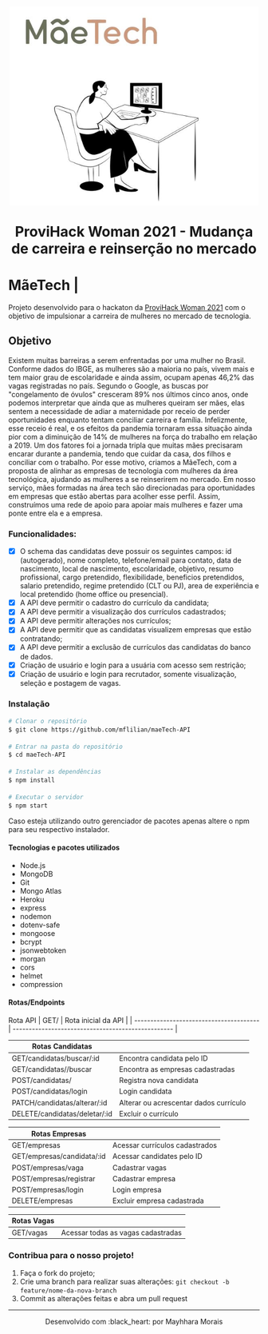 <h1 align="center">
  <img src="public/images/mae.JPG" alt="mulher sentada na frente do computador, e logomarca MaeTech" width="500">
<p align="center">ProviHack Woman 2021 - Mudança de carreira e reinserção no mercado<p>
</h1>

#  MãeTech | 
Projeto desenvolvido para o hackaton da [ProviHack Woman 2021](https://marketing.provi.com.br/provi-hack-woman) com o objetivo de impulsionar a carreira de mulheres no mercado de tecnologia.

## Objetivo

Existem muitas barreiras a serem enfrentadas por uma mulher no Brasil. Conforme dados do IBGE, as mulheres são a maioria no país, vivem mais e tem maior grau de escolaridade e ainda assim, ocupam apenas 46,2% das vagas registradas no país. 
Segundo o Google, as buscas por "congelamento de óvulos" cresceram 89% nos últimos cinco anos, onde podemos interpretar que ainda que as mulheres queiram ser mães, elas sentem a necessidade de adiar a maternidade por receio de perder oportunidades enquanto tentam conciliar carreira e família. 
Infelizmente, esse receio é real, e os efeitos da pandemia tornaram essa situação ainda pior com a diminuição de 14% de mulheres na força do trabalho em relação a 2019. 
Um dos fatores foi a jornada tripla que muitas mães precisaram encarar durante a pandemia, tendo que cuidar da casa, dos filhos e conciliar com o trabalho.
Por esse motivo, criamos a MãeTech, com a proposta de alinhar as empresas de tecnologia com mulheres da área tecnológica, ajudando as mulheres a se reinserirem no mercado. Em nosso serviço, mães formadas na área tech são direcionadas para oportunidades em empresas que estão abertas para acolher esse perfil.
Assim, construímos uma rede de apoio para apoiar mais mulheres e fazer uma ponte entre ela e a empresa.




### Funcionalidades:

- [x] O schema das candidatas deve possuir os seguintes campos: id (autogerado), nome completo, telefone/email para contato, data de nascimento, local de nascimento, escolaridade, objetivo, resumo profissional, cargo pretendido, flexibilidade, beneficios pretendidos, salario pretendido, regime pretendido (CLT ou PJ), area de experiência e local pretendido (home office ou presencial).
- [x] A API deve permitir o cadastro do currículo da candidata;
- [x] A API deve permitir a visualização dos currículos cadastrados;
- [x] A API deve permitir alterações nos currículos;
- [x] A API deve permitir que as candidatas visualizem empresas que estão contratando;
- [x] A API deve permitir a exclusão de currículos das candidatas do banco de dados.
- [x] Criação de usuário e login para a usuária com acesso sem restrição;
- [x] Criação de usuário e login para recrutador, somente visualização, seleção e postagem de vagas.

### Instalação

```bash
# Clonar o repositório
$ git clone https://github.com/mflilian/maeTech-API

# Entrar na pasta do repositório
$ cd maeTech-API

# Instalar as dependências
$ npm install

# Executar o servidor
$ npm start

```
Caso esteja utilizando outro gerenciador de pacotes apenas altere o npm para seu respectivo instalador.


#### Tecnologias e pacotes utilizados
- Node.js
- MongoDB
- Git
- Mongo Atlas
- Heroku
- express
- nodemon
- dotenv-safe
- mongoose
- bcrypt
- jsonwebtoken
- morgan
- cors
- helmet
- compression




#### Rotas/Endpoints

Rota API 
| GET/                                     | Rota inicial da API                                |
| ---------------------------------------  | -------------------------------------------------- |


| Rotas  Candidatas                        |                                                    |
| ---------------------------------------  | -------------------------------------------------- | 
| GET/candidatas/buscar/:id                | Encontra candidata pelo ID                         |
| GET/candidatas//buscar                   | Encontra as empresas cadastradas                   |
| POST/candidatas/                         | Registra nova candidata                            |
| POST/candidatas/login                    | Login candidata                                    |
| PATCH/candidatas/alterar/:id             | Alterar ou acrescentar dados currículo             |
| DELETE/candidatas/deletar/:id            | Excluir o currículo                                |


| Rotas Empresas                           |                                                    |
| ---------------------------------------  | -------------------------------------------------- | 
| GET/empresas                             | Acessar currículos cadastrados                     |
| GET/empresas/candidata/:id               | Acessar candidates pelo ID                         |
| POST/empresas/vaga                       | Cadastrar vagas                                    |
| POST/empresas/registrar                  | Cadastrar empresa                                  |
| POST/empresas/login                      | Login empresa                                      |
| DELETE/empresas                          | Excluir empresa cadastrada                         |


| Rotas Vagas                              |                                                    |
| ---------------------------------------  | -------------------------------------------------- | 
| GET/vagas                                | Acessar todas as vagas cadastradas                 |



### Contribua para o nosso projeto!

1. Faça o fork do projeto;
2. Crie uma branch para realizar suas alterações: `git checkout -b feature/nome-da-nova-branch`
3. Commit as alterações feitas e abra um pull request


------------



<p align="center">
Desenvolvido com :black_heart: por Mayhhara Morais 
</p>

